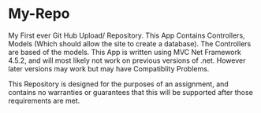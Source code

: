 # My-Repo
My First ever Git Hub Upload/ Repository.
This App Contains Controllers, Models (Which should allow the site to create a database). The Controllers are based of the models.
This App is written using MVC Net Framework 4.5.2, and will most likely not work on previous versions of .net. However later versions may work
but may have Compatiblity Problems.

This Repository is designed for the purposes of an assignment, and contains no warranties or guarantees that this will be supported after those
requirements are met.
